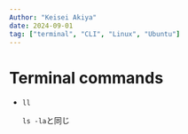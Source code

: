 ```yaml
---
Author: "Keisei Akiya"
date: 2024-09-01
tag: ["terminal", "CLI", "Linux", "Ubuntu"]
---
```


# Terminal commands

- `ll`

  `ls -la`と同じ
